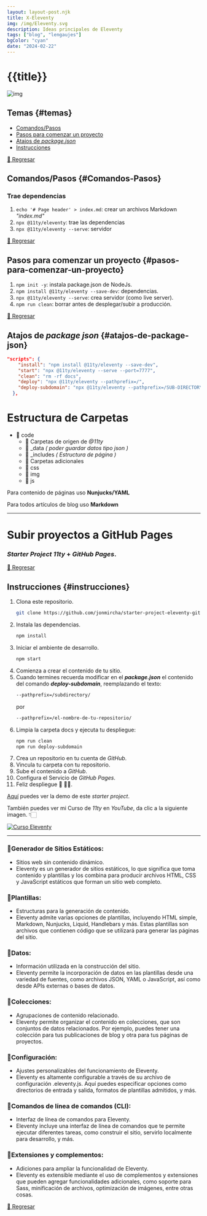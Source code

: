```yaml
---
layout: layout-post.njk
title: X-Eleventy
img: /img/Eleventy.svg
description: Ideas principales de Eleventy
tags: ["blog", "lengaujes"]
bgColor: "cyan"
date: "2024-02-22"
---
```


# {{title}}

![img]({{img}})

## Temas {#temas}

<!-- [🔼 Regresar](#temas) -->

- [Comandos/Pasos](#comandos-Pasos)
- [Pasos para comenzar un proyecto](#pasos-para-comenzar-un-proyecto)
- [Atajos de _package.json_](#atajos-de-package-json)
- [Instrucciones](#instrucciones)

[🔼 Regresar](#temas)

## Comandos/Pasos {#Comandos-Pasos}

### Trae dependencias

1.  `echo '# Page header' > index.md`: crear un archivos Markdown _"index.md"_
1.  `npx @11ty/eleventy`: trae las dependencias
1.  `npx @11ty/eleventy --serve`: servidor

[🔼 Regresar](#temas)

## Pasos para comenzar un proyecto {#pasos-para-comenzar-un-proyecto}

1.  `npm init -y`: instala package.json de NodeJs.
1.  `npm install @11ty/eleventy --save-dev`: dependencias.
1.  `npx @11ty/eleventy --serve`: crea servidor (como live server).
1.  `npm run clean`: borrar antes de desplegar/subir a producción.

[🔼 Regresar](#temas)

## Atajos de _package json_ {#atajos-de-package-json}

```json
"scripts": {
    "install": "npm install @11ty/eleventy --save-dev",
    "start": "npx @11ty/eleventy --serve --port=7777",
    "clean": "rm -rf docs",
    "deploy": "npx @11ty/eleventy --pathprefix=/",
    "deploy-subdomain": "npx @11ty/eleventy --pathprefix=/SUB-DIRECTORY/"
  },
```

# Estructura de Carpetas

- 📂 code
  - 🔻 Carpetas de origen de _@11ty_
  - 📁 \_data _( poder guardar datos tipo json )_
  - 📁 \_includes _( Estructura de página )_
  - 🔻 Carpetas adicionales
  - 📁 css
  - 📁 img
  - 📁 js

Para contenido de páginas uso **Nunjucks/YAML**

Para todos artículos de blog uso **Markdown**

---

# **Subir proyectos a GitHub Pages**

### _Starter Project_ _11ty_ + _GitHub Pages_.

[🔼 Regresar](#temas)

## Instrucciones {#instrucciones}

1. Clona este repositorio.
   ```bash
   git clone https://github.com/jonmircha/starter-project-eleventy-github-pages.git
   ```
1. Instala las dependencias.
   ```bash
   npm install
   ```
1. Iniciar el ambiente de desarrollo.
   ```bash
   npm start
   ```
1. Comienza a crear el contenido de tu sitio.
1. Cuando termines recuerda modificar en el _**package.json**_ el contenido del comando _**deploy-subdomain**_, reemplazando el texto:
   ```bash
   --pathprefix=/subdirectory/
   ```
   por
   ```bash
   --pathprefix=/el-nombre-de-tu-repositorio/
   ```
1. Limpia la carpeta docs y ejecuta tu despliegue:
   ```bash
   npm run clean
   npm run deploy-subdomain
   ```
1. Crea un repositorio en tu cuenta de _GitHub_.
1. Vincula tu carpeta con tu repositorio.
1. Sube el contenido a _GitHub_.
1. Configura el Servicio de _GitHub Pages_.
1. Feliz despliegue 🥳 🦡🎈.

[Aquí](https://jonmircha.github.io/starter-project-eleventy-github-pages/) puedes ver la demo de este _starter project_.

También puedes ver mi Curso de _11ty_ en _YouTube_, da clic a la siguiente imagen. 👇🏻

[![Curso Eleventy](code/img/curso-youtube.png)](https://www.youtube.com/watch?v=yCF9l4_E5rI)

---

### 🔻Generador de Sitios Estáticos:

- Sitios web sin contenido dinámico.
- Eleventy es un generador de sitios estáticos, lo que significa que toma contenido y plantillas y los combina para producir archivos HTML, CSS y JavaScript estáticos que forman un sitio web completo.

### 🔻Plantillas:

- Estructuras para la generación de contenido.
- Eleventy admite varias opciones de plantillas, incluyendo HTML simple, Markdown, Nunjucks, Liquid, Handlebars y más. Estas plantillas son archivos que contienen código que se utilizará para generar las páginas del sitio.

### 🔻Datos:

- Información utilizada en la construcción del sitio.
- Eleventy permite la incorporación de datos en las plantillas desde una variedad de fuentes, como archivos JSON, YAML o JavaScript, así como desde APIs externas o bases de datos.

### 🔻Colecciones:

- Agrupaciones de contenido relacionado.
- Eleventy permite organizar el contenido en colecciones, que son conjuntos de datos relacionados. Por ejemplo, puedes tener una colección para tus publicaciones de blog y otra para tus páginas de proyectos.

### 🔻Configuración:

- Ajustes personalizables del funcionamiento de Eleventy.
- Eleventy es altamente configurable a través de su archivo de configuración .eleventy.js. Aquí puedes especificar opciones como directorios de entrada y salida, formatos de plantillas admitidos, y más.

### 🔻Comandos de línea de comandos (CLI):

- Interfaz de línea de comandos para Eleventy.
- Eleventy incluye una interfaz de línea de comandos que te permite ejecutar diferentes tareas, como construir el sitio, servirlo localmente para desarrollo, y más.

### 🔻Extensiones y complementos:

- Adiciones para ampliar la funcionalidad de Eleventy.
- Eleventy es extensible mediante el uso de complementos y extensiones que pueden agregar funcionalidades adicionales, como soporte para Sass, minificación de archivos, optimización de imágenes, entre otras cosas.

[🔼 Regresar](#temas)
